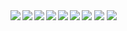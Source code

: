 
<img src="https://github-readme-stats.vercel.app/api?username=SeymenKok&show_icons=true&theme=radical"/>

<img  src="https://github-readme-stats.vercel.app/api/top-langs/?username=SeymenKok&langs_count=8"/>

<img  align="left" src="https://img.shields.io/badge/c%23-%23239120.svg?style=for-the-badge&logo=c-sharp&logoColor=white" />
<img  align="left" src="https://img.shields.io/badge/javascript-%23323330.svg?style=for-the-badge&logo=javascript&logoColor=%23F7DF1E" />
<img  align="left" src="https://img.shields.io/badge/css3-%231572B6.svg?style=for-the-badge&logo=css3&logoColor=white" />
<img  align="left" src="https://img.shields.io/badge/html5-%23E34F26.svg?style=for-the-badge&logo=html5&logoColor=white)" />
<img  align="left" src="https://img.shields.io/badge/react-%2320232a.svg?style=for-the-badge&logo=react&logoColor=%2361DAFB" />
<img  align="left" src="https://img.shields.io/badge/bootstrap-%23563D7C.svg?style=for-the-badge&logo=bootstrap&logoColor=white" />
<img   src="https://img.shields.io/badge/SASS-hotpink.svg?style=for-the-badge&logo=SASS&logoColor=white" />



